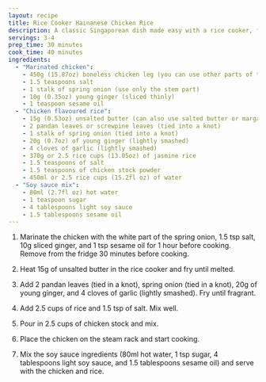 ```yaml
---
layout: recipe
title: Rice Cooker Hainanese Chicken Rice
description: A classic Singaporean dish made easy with a rice cooker, featuring fragrant chicken and flavorful rice.
servings: 3-4
prep_time: 30 minutes
cook_time: 40 minutes
ingredients:
  - "Marinated chicken":
    - 450g (15.87oz) boneless chicken leg (you can use other parts of the chicken)
    - 1.5 teaspoons salt
    - 1 stalk of spring onion (use only the stem part)
    - 10g (0.35oz) young ginger (sliced thinly)
    - 1 teaspoon sesame oil
  - "Chicken flavoured rice":
    - 15g (0.53oz) unsalted butter (can also use salted butter or margarine)
    - 2 pandan leaves or screwpine leaves (tied into a knot)
    - 1 stalk of spring onion (tied into a knot)
    - 20g (0.7oz) of young ginger (lightly smashed)
    - 4 cloves of garlic (lightly smashed)
    - 370g or 2.5 rice cups (13.05oz) of jasmine rice
    - 1.5 teaspoons of salt
    - 1.5 teaspoons of chicken stock powder
    - 450ml or 2.5 rice cups (15.2fl oz) of water
  - "Soy sauce mix":
    - 80ml (2.7fl oz) hot water
    - 1 teaspoon sugar
    - 4 tablespoons light soy sauce
    - 1.5 tablespoons sesame oil
---
```


1. Marinate the chicken with the white part of the spring onion, 1.5 tsp salt, 10g sliced ginger, and 1 tsp sesame oil for 1 hour before cooking. Remove from the fridge 30 minutes before cooking.

2. Heat 15g of unsalted butter in the rice cooker and fry until melted.

3. Add 2 pandan leaves (tied in a knot), spring onion (tied in a knot), 20g of young ginger, and 4 cloves of garlic (lightly smashed). Fry until fragrant.

4. Add 2.5 cups of rice and 1.5 tsp of salt. Mix well.

5. Pour in 2.5 cups of chicken stock and mix.

6. Place the chicken on the steam rack and start cooking.

7. Mix the soy sauce ingredients (80ml hot water, 1 tsp sugar, 4 tablespoons light soy sauce, and 1.5 tablespoons sesame oil) and serve with the chicken and rice.

